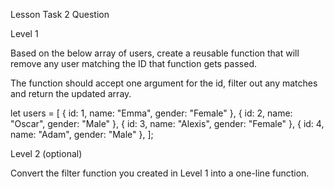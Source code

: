 Lesson Task 2 Question

Level 1

Based on the below array of users, create a reusable function that will remove any user matching the ID that function gets passed.

The function should accept one argument for the id, filter out any matches and return the updated array.

let users = [
  { id: 1, name: "Emma", gender: "Female" },
  { id: 2, name: "Oscar", gender: "Male" },
  { id: 3, name: "Alexis", gender: "Female" },
  { id: 4, name: "Adam", gender: "Male" },
];

Level 2 (optional)

Convert the filter function you created in Level 1 into a one-line function.
